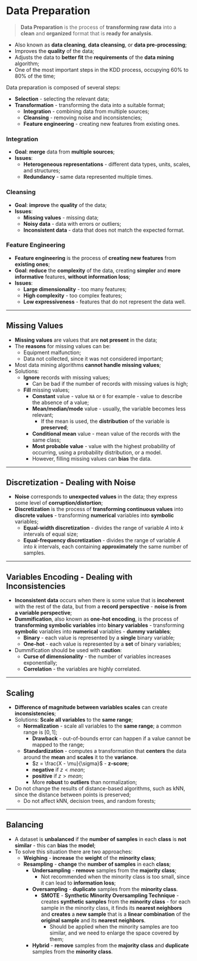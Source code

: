 # Data Preparation

> **Data Preparation** is the process of **transforming raw data** into a **clean** and **organized** format that is **ready for analysis**.

* Also known as **data cleaning**, **data cleansing**, or **data pre-processing**;
* Improves the **quality** of the data;
* Adjusts the data to **better fit** the **requirements** of the **data mining** algorithm;
* One of the most important steps in the KDD process, occupying 60% to 80% of the time;

Data preparation is composed of several steps:

* **Selection** - selecting the relevant data;
* **Transformation** - transforming the data into a suitable format;
  * **Integration** - combining data from multiple sources;
  * **Cleansing** - removing noise and inconsistencies;
  * **Feature engineering** - creating new features from existing ones.

### Integration

* **Goal**: **merge** data from **multiple sources**;
* **Issues**:
  * **Heterogeneous representations** - different data types, units, scales, and structures;
  * **Redundancy** - same data represented multiple times.

### Cleansing

* **Goal**: **improve** the **quality** of the data;
* **Issues**:
  * **Missing values** - missing data;
  * **Noisy data** - data with errors or outliers;
  * **Inconsistent data** - data that does not match the expected format.

### Feature Engineering

* **Feature engineering** is the process of **creating new features** from **existing ones**;
* **Goal**: **reduce** the **complexity** of the data, creating **simpler** and **more informative** features, **without information loss**;
* **Issues**:
  * **Large dimensionality** - too many features;
  * **High complexity** - too complex features;
  * **Low expressiveness** - features that do not represent the data well.

---

## Missing Values

* **Missing values** are values that are **not present** in the data;
* The **reasons** for missing values can be:
  * Equipment malfunction;
  * Data not collected, since it was not considered important;
* Most data mining algorithms **cannot handle missing values**;
* Solutions:
  * **Ignore** records with missing values;
    * Can be bad if the number of records with missing values is high;
  * **Fill** missing values;
    * **Constant** value - value `NA` or `0` for example - value to describe the absence of a value;
    * **Mean/median/mode** value - usually, the variable becomes less relevant;
      * If the mean is used, the **distribution** of the variable is **preserved**;
    * **Conditional mean** value - mean value of the records with the same class;
    * **Most probable value** - value with the highest probability of occurring, using a probability distribution, or a model.
    * However, filling missing values can **bias** the data.

---

## Discretization - Dealing with Noise

* **Noise** corresponds to **unexpected values** in the data; they express some level of **corruption/distortion**;
* **Discretization** is the process of **transforming continuous values** into **discrete values** - transforming **numerical** variables into **symbolic** variables;
  * **Equal-width discretization** - divides the range of variable $A$ into $k$ intervals of equal size;
  * **Equal-frequency discretization** - divides the range of variable $A$ into $k$ intervals, each containing **approximately** the same number of samples.

---

## Variables Encoding - Dealing with Inconsistencies

* **Inconsistent data** occurs when there is some value that is **incoherent** with the rest of the data, but from a **record perspective** - **noise is from a variable perspective**;
* **Dummification**, also known as **one-hot encoding**, is the process of **transforming symbolic variables** into **binary variables** - transforming **symbolic** variables into **numerical** variables - **dummy variables**;
  * **Binary** - each value is represented by a **single** binary variable;
  * **One-hot** - each value is represented by a **set** of binary variables;
* Dummification should be used with **caution**:
  * **Curse of dimensionality** - the number of variables increases exponentially;
  * **Correlation** - the variables are highly correlated.

---

## Scaling

* **Difference of magnitude between variables scales** can create **inconsistencies**;
* Solutions: **Scale all variables** to the **same range**;
  * **Normalization** - scale all variables to the **same range**; a common range is $[0, 1]$;
    * **Drawback** - out-of-bounds error can happen if a value cannot be mapped to the range;
  * **Standardization** - computes a transformation that **centers** the data around the **mean** and **scales** it to the **variance**.
    * $z = \frac{X - \mu}{\sigma}$ - **z-score**;
    * **negative** if $z < mean$;
    * **positive** if $z > mean$;
    * More **robust** to **outliers** than normalization;
* Do not change the results of distance-based algorithms, such as kNN, since the distance between points is preserved;
  * Do not affect kNN, decision trees, and random forests;

---

## Balancing

* A dataset is **unbalanced** if the **number of samples** in each **class** is **not similar** - this can **bias** the **model**;
* To solve this situation there are two approaches:
  * **Weighing** - **increase** the **weight** of the **minority class**;
  * **Resampling** - **change** the **number of samples** in each **class**;
    * **Undersampling** - **remove** samples from the **majority class**;
      * Not recommended when the minority class is too small, since it can lead to **information loss**;
    * **Oversampling** - **duplicate** samples from the **minority class**.
      * **SMOTE** - **Synthetic Minority Oversampling Technique** - creates **synthetic samples** from the **minority class** - for each sample in the minority class, it finds its **nearest neighbors** and **creates** a **new sample** that is a **linear combination** of the **original sample** and its **nearest neighbors**.
        * Should be applied when the minority samples are too similar, and we need to enlarge the space covered by them;
    * **Hybrid** - **remove** samples from the **majority class** and **duplicate** samples from the **minority class**.
